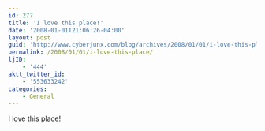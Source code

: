```yaml
---
id: 277
title: 'I love this place!'
date: '2008-01-01T21:06:26-04:00'
layout: post
guid: 'http://www.cyberjunx.com/blog/archives/2008/01/01/i-love-this-place/'
permalink: /2008/01/01/i-love-this-place/
ljID:
    - '444'
aktt_twitter_id:
    - '553633242'
categories:
    - General
---
```


I love this place!